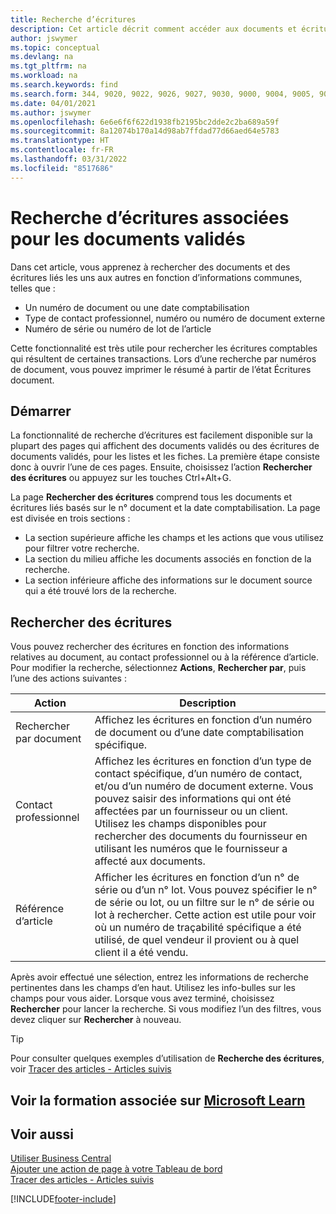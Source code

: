 ```yaml
---
title: Recherche d’écritures
description: Cet article décrit comment accéder aux documents et écritures liés
author: jswymer
ms.topic: conceptual
ms.devlang: na
ms.tgt_pltfrm: na
ms.workload: na
ms.search.keywords: find
ms.search.form: 344, 9020, 9022, 9026, 9027, 9030, 9000, 9004, 9005, 9018, 9006, 9007, 9010, 9016, 9017
ms.date: 04/01/2021
ms.author: jswymer
ms.openlocfilehash: 6e6e6f6f622d1938fb2195bc2dde2c2ba689a59f
ms.sourcegitcommit: 8a12074b170a14d98ab7ffdad77d66aed64e5783
ms.translationtype: HT
ms.contentlocale: fr-FR
ms.lasthandoff: 03/31/2022
ms.locfileid: "8517686"
---
```

# <a name="finding-related-entries-for-posted-documents"></a>Recherche d’écritures associées pour les documents validés 

Dans cet article, vous apprenez à rechercher des documents et des écritures liés les uns aux autres en fonction d’informations communes, telles que :

- Un numéro de document ou une date comptabilisation
- Type de contact professionnel, numéro ou numéro de document externe
- Numéro de série ou numéro de lot de l’article

Cette fonctionnalité est très utile pour rechercher les écritures comptables qui résultent de certaines transactions. Lors d’une recherche par numéros de document, vous pouvez imprimer le résumé à partir de l’état Écritures document.

## <a name="get-started"></a>Démarrer

La fonctionnalité de recherche d’écritures est facilement disponible sur la plupart des pages qui affichent des documents validés ou des écritures de documents validés, pour les listes et les fiches. La première étape consiste donc à ouvrir l’une de ces pages. Ensuite, choisissez l’action **Rechercher des écritures** ou appuyez sur les touches Ctrl+Alt+G.

La page **Rechercher des écritures** comprend tous les documents et écritures liés basés sur le n° document et la date comptabilisation. La page est divisée en trois sections :

- La section supérieure affiche les champs et les actions que vous utilisez pour filtrer votre recherche.
- La section du milieu affiche les documents associés en fonction de la recherche.
- La section inférieure affiche des informations sur le document source qui a été trouvé lors de la recherche.


<!--
 There are two ways to open this page:

- Choose the ![Lightbulb that opens the Tell Me feature.](media/ui-search/search_small.png "Tell me what you want to do") icon, enter **Find Entries**, and then choose the related link.

    With this way, the **Find Entries** page might be empty, and you'll have to start searching for entries from scratch.
    
- Open a page that displays posted documents or posted documents entries, either a list or a card. Then, locate and select the **Find Entries** action.

    With this way, the **Find Entries**, page will include all related documents and entries based on the document no. and posting date.


    > [!TIP]
    > If you are on a page that has the **Find Entries** action, press crtl+G to open the **Find Entries** page directly. 
-->

## <a name="search-for-entries"></a>Rechercher des écritures

Vous pouvez rechercher des écritures en fonction des informations relatives au document, au contact professionnel ou à la référence d’article. Pour modifier la recherche, sélectionnez **Actions**, **Rechercher par**, puis l’une des actions suivantes :

|Action|Description|
|------|-----------|
|Rechercher par document|Affichez les écritures en fonction d’un numéro de document ou d’une date comptabilisation spécifique.|
|Contact professionnel |Affichez les écritures en fonction d’un type de contact spécifique, d’un numéro de contact, et/ou d’un numéro de document externe. Vous pouvez saisir des informations qui ont été affectées par un fournisseur ou un client. Utilisez les champs disponibles pour rechercher des documents du fournisseur en utilisant les numéros que le fournisseur a affecté aux documents.|
|Référence d’article|Afficher les écritures en fonction d’un n° de série ou d’un n° lot. Vous pouvez spécifier le n° de série ou lot, ou un filtre sur le n° de série ou lot à rechercher. Cette action est utile pour voir où un numéro de traçabilité spécifique a été utilisé, de quel vendeur il provient ou à quel client il a été vendu.|

Après avoir effectué une sélection, entrez les informations de recherche pertinentes dans les champs d’en haut. Utilisez les info-bulles sur les champs pour vous aider. Lorsque vous avez terminé, choisissez **Rechercher** pour lancer la recherche. Si vous modifiez l’un des filtres, vous devez cliquer sur **Rechercher** à nouveau.

> [!TIP]
> Pour consulter quelques exemples d’utilisation de **Recherche des écritures**, voir [Tracer des articles - Articles suivis](inventory-how-to-trace-item-tracked-items.md) <!--and [Walkthrough: Tracing Serial-Lot Numbers](walkthrough-tracing-serial-lot-numbers.md). -->

## <a name="see-related-training-at-microsoft-learn"></a>Voir la formation associée sur [Microsoft Learn](/learn/modules/user-interface-dynamics-365-business-central/index)

## <a name="see-also"></a>Voir aussi

[Utiliser Business Central](ui-work-product.md)  
[Ajouter une action de page à votre Tableau de bord](ui-bookmarks.md)  
[Tracer des articles - Articles suivis](inventory-how-to-trace-item-tracked-items.md)  


[!INCLUDE[footer-include](includes/footer-banner.md)]
